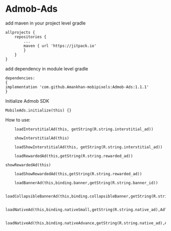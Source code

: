 # Admob-Ads
add maven in your project level gradle
````
allprojects {
	repositories {
		...
		maven { url 'https://jitpack.io' 
		}
	}
}
````
add dependency in module level gradle
````
dependencies:
{
implementation 'com.github.Amankhan-mobipixels:Admob-Ads:1.1.1'
}
````
Initialize Admob SDK
````
MobileAds.initialize(this) {}
````
How to use:

        loadInterstitialAd(this, getString(R.string.interstitial_ad))

        showInterstitialAd(this)

        loadShowInterstitialAd(this, getString(R.string.interstitial_ad))

        loadRewardedAd(this,getString(R.string.rewarded_ad))
       
	showRewardedAd(this)
	
        loadShowRewardedAd(this,getString(R.string.rewarded_ad))

        loadBannerAd(this,binding.banner,getString(R.string.banner_id))

        loadCollapsibleBannerAd(this,binding.collapsibleBanner,getString(R.string.collapsible_id))

        loadNativeAd(this,binding.nativeSmall,getString(R.string.native_ad),AdType.NativeSmall,"#0730F7","#2857649A",)
       
        loadNativeAd(this,binding.nativeAdvance,getString(R.string.native_ad),AdType.NativeAdvance,"#FF9902","#469F7941")
       
   
	
